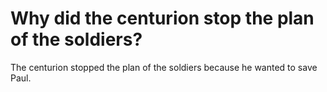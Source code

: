 # Why did the centurion stop the plan of the soldiers?

The centurion stopped the plan of the soldiers because he wanted to save Paul.
